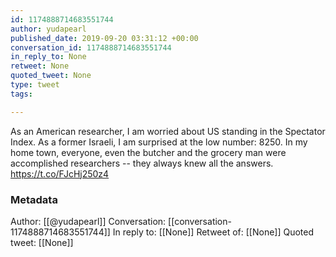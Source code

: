 ```yaml
---
id: 1174888714683551744
author: yudapearl
published_date: 2019-09-20 03:31:12 +00:00
conversation_id: 1174888714683551744
in_reply_to: None
retweet: None
quoted_tweet: None
type: tweet
tags:

---
```


As an American researcher, I am worried about US standing in the Spectator Index. As a former Israeli, I am surprised at the low number: 8250. In my home town, everyone, even the butcher and the grocery man were accomplished researchers -- they always knew all the answers. https://t.co/FJcHj250z4

### Metadata

Author: [[@yudapearl]]
Conversation: [[conversation-1174888714683551744]]
In reply to: [[None]]
Retweet of: [[None]]
Quoted tweet: [[None]]
